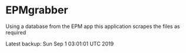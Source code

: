 # EPMgrabber
Using a database from the EPM app this application scrapes the files as required


Latest backup: Sun Sep 1 03:01:01 UTC 2019
